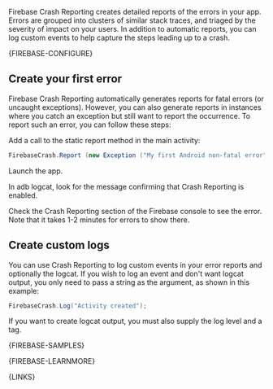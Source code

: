 
Firebase Crash Reporting creates detailed reports of the errors in your app. Errors are grouped into clusters of similar stack traces, and triaged by the severity of impact on your users. In addition to automatic reports, you can log custom events to help capture the steps leading up to a crash.

{FIREBASE-CONFIGURE}


## Create your first error

Firebase Crash Reporting automatically generates reports for fatal errors (or uncaught exceptions). However, you can also generate reports in instances where you catch an exception but still want to report the occurrence. To report such an error, you can follow these steps:

Add a call to the static report method in the main activity:

```csharp
FirebaseCrash.Report (new Exception ("My first Android non-fatal error"));
```

Launch the app.

In adb logcat, look for the message confirming that Crash Reporting is enabled.

Check the Crash Reporting section of the Firebase console to see the error. Note that it takes 1-2 minutes for errors to show there.


## Create custom logs

You can use Crash Reporting to log custom events in your error reports and optionally the logcat. If you wish to log an event and don't want logcat output, you only need to pass a string as the argument, as shown in this example:

```csharp
FirebaseCrash.Log("Activity created");
```

If you want to create logcat output, you must also supply the log level and a tag.



{FIREBASE-SAMPLES}



{FIREBASE-LEARNMORE}



{LINKS}
